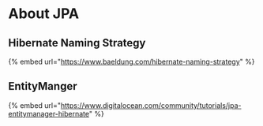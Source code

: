 # About JPA

## Hibernate Naming Strategy

{% embed url="https://www.baeldung.com/hibernate-naming-strategy" %}

## EntityManger

{% embed url="https://www.digitalocean.com/community/tutorials/jpa-entitymanager-hibernate" %}
